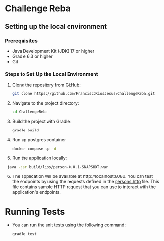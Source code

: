 # Challenge Reba

## Setting up the local environment

### Prerequisites
- Java Development Kit (JDK) 17 or higher
- Gradle 6.3 or higher
- Git

### Steps to Set Up the Local Environment
1. Clone the repository from GitHub:
   ```bash
   git clone https://github.com/FranciscoRiosJesus/ChallengeReba.git
   ```
2. Navigate to the project directory:
   ```bash
   cd ChallengeReba
   ```
3. Build the project with Gradle:
   ```bash
   gradle build
   ```
4. Run up postgres container
   ```bash
   docker compose up -d
   ```
5. Run the application locally:
  ```bash
   java -jar build/libs/person-0.0.1-SNAPSHOT.war
  ```
6. The application will be available at http://localhost:8080. You can test the endpoints by using the requests defined in the [persons.http](/persons.http) file. This file contains sample HTTP request that you can use to interact with the application's endpoints. 

# Running Tests

* You can run the unit tests using the following command:
  ```bash
  gradle test
  ```
